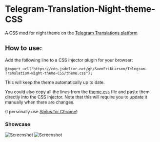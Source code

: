 # Telegram-Translation-Night-theme-CSS
A CSS mod for night theme on the [Telegram Translations platform](https://translations.telegram.org/)

## How to use:
Add the following line to a CSS injector plugin for your browser: 

`@import url("https://cdn.jsdelivr.net/gh/SvenErikLarsen/Telegram-Translation-Night-theme-CSS/theme.css");` 

This will keep the theme automatically up to date.

You could also copy all the lines from the [theme.css](https://github.com/SvenErikLarsen/Telegram-Translation-Night-theme-CSS/blob/master/theme.css) file and paste them directly into the CSS injector. Note that this will require you to update it manually when there are changes.

(I personally use [Stylus for Chrome](https://chrome.google.com/webstore/detail/stylus/clngdbkpkpeebahjckkjfobafhncgmne))

### Showcase

![Screenshot](https://i.imgur.com/x3iy5W4.png)
![Screenshot](https://i.imgur.com/0gGqIfP.png)
